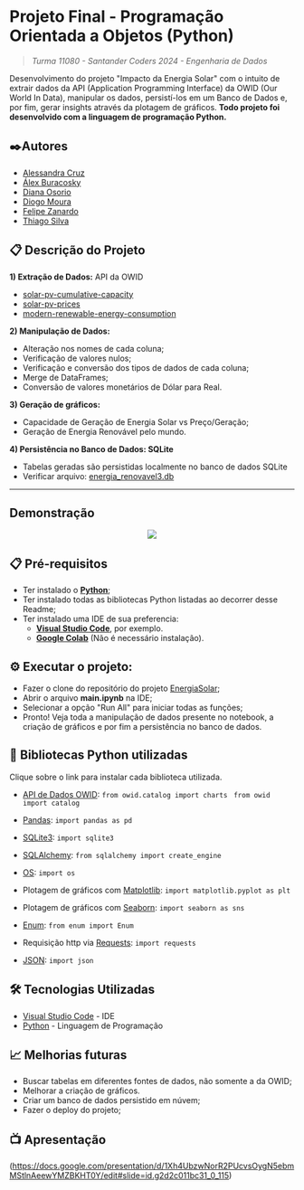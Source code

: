# Projeto Final - Programação Orientada a Objetos (Python)
> *Turma 11080 - Santander Coders 2024 - Engenharia de Dados*

Desenvolvimento do projeto "Impacto da Energia Solar" com o intuito de extrair dados da API (Application Programming Interface) da OWID (Our World In Data), manipular os dados, persistí-los em um Banco de Dados e, por fim, gerar insights através da plotagem de gráficos.
**Todo projeto foi desenvolvido com a linguagem de programação Python.**

## ✒️Autores 
- [Alessandra Cruz](https://github.com/alessandracruz)
- [Álex Buracosky](https://github.com/aburacosk)
- [Diana Osorio](https://github.com/diana468)
- [Diogo Moura](https://github.com/HyogoMoura)
- [Felipe Zanardo](https://github.com/FelipeBZanardo)
- [Thiago Silva](https://github.com/thiagodemedeiros)

## 📋 Descrição do Projeto

**1) Extração de Dados:** API da OWID
- [solar-pv-cumulative-capacity](https://ourworldindata.org/grapher/solar-pv-cumulative-capacity)
- [solar-pv-prices](https://ourworldindata.org/grapher/solar-pv-prices)
- [modern-renewable-energy-consumption](https://ourworldindata.org/grapher/modern-renewable-energy-consumption)

**2) Manipulação de Dados:** 
- Alteração nos nomes de cada coluna;
- Verificação de valores nulos;
- Verificação e conversão dos tipos de dados de cada coluna;
- Merge de DataFrames;
- Conversão de valores monetários de Dólar para Real.

**3) Geração de gráficos:**
- Capacidade de Geração de Energia Solar vs Preço/Geração;
- Geração de Energia Renovável pelo mundo.

**4) Persistência no Banco de Dados: SQLite**
- Tabelas geradas são persistidas localmente no banco de dados SQLite
- Verificar arquivo: [energia_renovavel3.db](https://github.com/alessandracruz/EnergiaSolar/blob/main/energia_renovavel3.db)
---

## Demonstração
<p align="center">
  <img src="./_captures/Demonstracao.gif">
</p>

## 📋  Pré-requisitos
- Ter instalado o **[Python](https://www.python.org/)**;
- Ter instalado todas as bibliotecas Python listadas ao decorrer desse Readme;
- Ter instalado uma IDE de sua preferencia:
    - **[Visual Studio Code](https://code.visualstudio.com/)**, por exemplo.
    - **[Google Colab](https://colab.research.google.com/notebook)** (Não é necessário instalação).

## ⚙️ Executar o projeto:
- Fazer o clone do repositório do projeto [EnergiaSolar](https://github.com/alessandracruz/EnergiaSolar);
- Abrir o arquivo **main.ipynb** na IDE;
- Selecionar a opção "Run All" para iniciar todas as funções;
- Pronto! Veja toda a manipulação de dados presente no notebook, a criação de gráficos e por fim a persistência no banco de dados.

## 🧾 Bibliotecas Python utilizadas
Clique sobre o link para instalar cada biblioteca utilizada.

- [API de Dados OWID](https://pypi.org/project/owid-catalog/):
`from owid.catalog import charts `
`from owid import catalog `

- [Pandas](https://pypi.org/project/pandas/):
`import pandas as pd`

- [SQLite3](https://pypi.org/project/db-sqlite3/):
`import sqlite3`

- [SQLAlchemy](https://pypi.org/project/SQLAlchemy/):
`from sqlalchemy import create_engine`

- [OS](https://pypi.org/project/os-sys/):
`import os`

- Plotagem de gráficos com [Matplotlib](https://pypi.org/project/matplotlib/):
`import matplotlib.pyplot as plt`

- Plotagem de gráficos com [Seaborn](https://pypi.org/project/seaborn/):
`import seaborn as sns`

- [Enum](https://pypi.org/project/enum/):
`from enum import Enum`

- Requisição http via [Requests](https://pypi.org/project/requests/):
`import requests`

- [JSON](https://pypi.org/project/jsonlib/):
`import json`

## 🛠️ Tecnologias Utilizadas

* [Visual Studio Code](https://code.visualstudio.com/) - IDE 
* [Python](https://www.python.org/) - Linguagem de Programação

## 📈 Melhorias futuras

- Buscar tabelas em diferentes fontes de dados, não somente a da OWID;
- Melhorar a criação de gráficos.
- Criar um banco de dados persistido em núvem;
- Fazer o deploy do projeto;

## 📺 Apresentação
(https://docs.google.com/presentation/d/1Xh4UbzwNorR2PUcvsOygN5ebmMStlnAeewYMZBKHT0Y/edit#slide=id.g2d2c011bc31_0_115)


